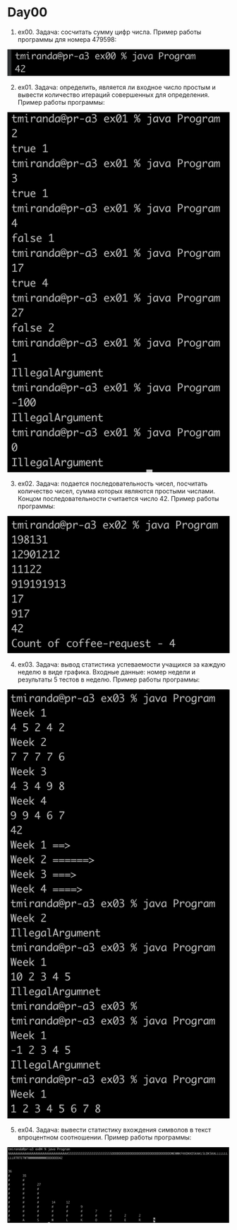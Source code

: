 # Day00
1. ex00. Задача: сосчитать сумму цифр числа.
   Пример работы программы для номера 479598:
   
![Пример ex00](examples/ex00.png)

2. ex01. Задача: определить, является ли входное число простым и вывести количество итераций совершенных для определения.
   Пример работы программы: 
   
![Пример ex01](examples/ex01.png)
   
3. ex02. Задача: подается последовательность чисел, посчитать количество чисел, сумма которых являются простыми числами. Концом последовательности считается число 42.
   Пример работы программы:
   
![Пример ex02](examples/ex02.png)

4. ex03. Задача: вывод статистика успеваемости учащихся за каждую неделю в виде графика. Входные данные: номер недели и результаты 5 тестов в неделю.
Пример работы программы:

![Пример ex03](examples/ex03.png)

5. ex04. Задача: вывести статистику вхождения символов в текст впроцентном соотношении.
Пример работы программы:

![Пример ex04](examples/ex04.png)

